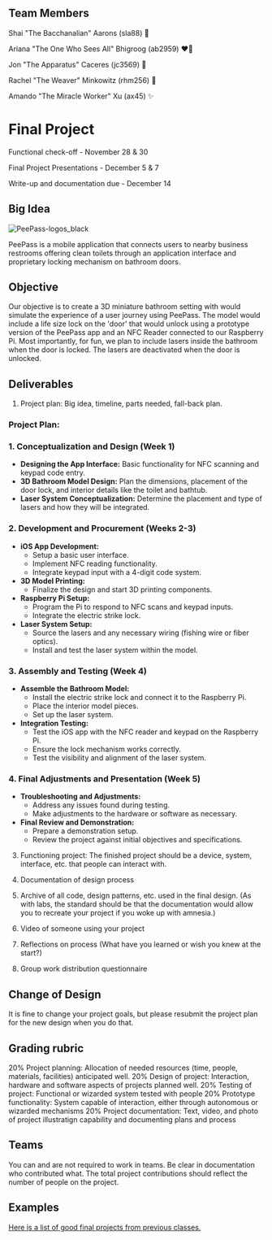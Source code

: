 ## Team Members

Shai "The Bacchanalian" Aarons (sla88) 🕺

Ariana "The One Who Sees All" Bhigroog (ab2959) ❤️‍🔥

Jon "The Apparatus" Caceres (jc3569) 🚀

Rachel "The Weaver" Minkowitz (rhm256) 🍄

Amando "The Miracle Worker" Xu (ax45) ✨

# Final Project

Functional check-off - November 28 & 30

Final Project Presentations - December 5 & 7

Write-up and documentation due - December 14

## Big Idea
![PeePass-logos_black](https://github.com/ironclock/Developing-and-Designing-Interactive-Devices/assets/82296790/25d9c15c-d581-4b26-b052-30df17db408d)



PeePass is a mobile application that connects users to nearby business restrooms offering clean toilets through an application interface and proprietary locking mechanism on bathroom doors.

## Objective

Our objective is to create a 3D miniature bathroom setting with would simulate the experience of a user journey using PeePass. The model would include a life size lock on the 'door' that would unlock using a prototype version of the PeePass app and an NFC Reader connected to our Raspberry Pi. Most importantly, for fun, we plan to include lasers inside the bathroom when the door is locked. The lasers are deactivated when the door is unlocked.

## Deliverables

1. Project plan: Big idea, timeline, parts needed, fall-back plan.

### Project Plan:

### 1. Conceptualization and Design (Week 1)

- **Designing the App Interface:** Basic functionality for NFC scanning and keypad code entry.
- **3D Bathroom Model Design:** Plan the dimensions, placement of the door lock, and interior details like the toilet and bathtub.
- **Laser System Conceptualization:** Determine the placement and type of lasers and how they will be integrated.

### 2. Development and Procurement (Weeks 2-3)

- **iOS App Development:**
    - Setup a basic user interface.
    - Implement NFC reading functionality.
    - Integrate keypad input with a 4-digit code system.
- **3D Model Printing:**
    - Finalize the design and start 3D printing components.
- **Raspberry Pi Setup:**
    - Program the Pi to respond to NFC scans and keypad inputs.
    - Integrate the electric strike lock.
- **Laser System Setup:**
    - Source the lasers and any necessary wiring (fishing wire or fiber optics).
    - Install and test the laser system within the model.

### 3. Assembly and Testing (Week 4)

- **Assemble the Bathroom Model:**
    - Install the electric strike lock and connect it to the Raspberry Pi.
    - Place the interior model pieces.
    - Set up the laser system.
- **Integration Testing:**
    - Test the iOS app with the NFC reader and keypad on the Raspberry Pi.
    - Ensure the lock mechanism works correctly.
    - Test the visibility and alignment of the laser system.

### 4. Final Adjustments and Presentation (Week 5)

- **Troubleshooting and Adjustments:**
    - Address any issues found during testing.
    - Make adjustments to the hardware or software as necessary.
- **Final Review and Demonstration:**
    - Prepare a demonstration setup.
    - Review the project against initial objectives and specifications.

3. Functioning project: The finished project should be a device, system, interface, etc. that people can interact with.

4. Documentation of design process
5. Archive of all code, design patterns, etc. used in the final design. (As with labs, the standard should be that the documentation would allow you to recreate your project if you woke up with amnesia.)
6. Video of someone using your project
7. Reflections on process (What have you learned or wish you knew at the start?)

8. Group work distribution questionnaire

## Change of Design

It is fine to change your project goals, but please resubmit the project plan for the new design when you do that.

## Grading rubric

20% Project planning: Allocation of needed resources (time, people, materials, facilities) anticipated well.
20% Design of project: Interaction, hardware and software aspects of projects planned well.
20% Testing of project: Functional or wizarded system tested with people
20% Prototype functionality: System capable of interaction, either through autonomous or wizarded mechanisms
20% Project documentation: Text, video, and photo of project illustratign capability and documenting plans and process

## Teams

You can and are not required to work in teams. Be clear in documentation who contributed what. The total project contributions should reflect the number of people on the project.

## Examples

[Here is a list of good final projects from previous classes.](https://github.com/FAR-Lab/Developing-and-Designing-Interactive-Devices/wiki/Previous-Final-Projects)

